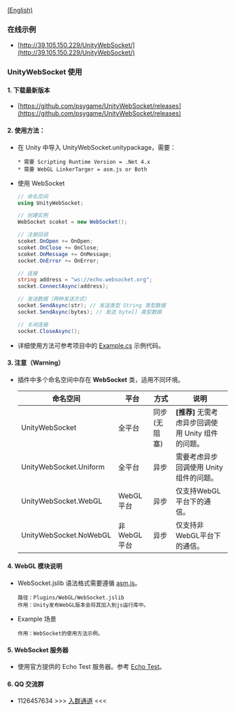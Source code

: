 
[(English)](README_EN.md)

### 在线示例

- [http://39.105.150.229/UnityWebSocket/](http://39.105.150.229/UnityWebSocket/)

### UnityWebSocket 使用

#### 1. 下载最新版本

- [https://github.com/psygame/UnityWebSocket/releases](https://github.com/psygame/UnityWebSocket/releases)

#### 2. 使用方法：

- 在 Unity 中导入 UnityWebSocket.unitypackage，需要：

      * 需要 Scripting Runtime Version = .Net 4.x
      * 需要 WebGL LinkerTarger = asm.js or Both

- 使用 WebSocket

  ```csharp
  // 命名空间
  using UnityWebSocket;

  // 创建实例
  WebSocket scoket = new WebSocket();

  // 注册回调
  scoket.OnOpen += OnOpen;
  scoket.OnClose += OnClose;
  scoket.OnMessage += OnMessage;
  socket.OnError += OnError;

  // 连接
  string address = "ws://echo.websocket.org";
  socket.ConnectAsync(address);

  // 发送数据（两种发送方式）
  socket.SendAsync(str); // 发送类型 String 类型数据
  socket.SendAsync(bytes); // 发送 byte[] 类型数据

  // 关闭连接
  socket.CloseAsync();
  ```

- 详细使用方法可参考项目中的 [Example.cs](UnityWebSocket/Assets/UnityWebSocket/Example/Example.cs) 示例代码。

#### 3. 注意（Warning）

- 插件中多个命名空间中存在 **WebSocket** 类，适用不同环境。

  命名空间 | 平台 | 方式 |  说明  
  -|-|-|-
  UnityWebSocket | 全平台 | 同步(无阻塞) | **[推荐]** 无需考虑异步回调使用 Unity 组件的问题。
  UnityWebSocket.Uniform | 全平台 | 异步 | 需要考虑异步回调使用 Unity 组件的问题。
  UnityWebSocket.WebGL | WebGL平台 | 异步 | 仅支持WebGL平台下的通信。
  UnityWebSocket.NoWebGL | 非WebGL平台 | 异步  | 仅支持非WebGL平台下的通信。

#### 4. WebGL 模块说明

- WebSocket.jslib 语法格式需要遵循 [asm.js](http://www.ruanyifeng.com/blog/2017/09/asmjs_emscripten.html)。

      路径：Plugins/WebGL/WebSocket.jslib
      作用：Unity发布WebGL版本会将其加入到js运行库中。

- Example 场景

      作用：WebSocket的使用方法示例。

#### 5. WebSocket 服务器

- 使用官方提供的 Echo Test 服务器。参考 [Echo Test](http://www.websocket.org/echo.html)。

#### 6. QQ 交流群
- 1126457634  >>> [入群通道](https://qm.qq.com/cgi-bin/qm/qr?k=KcexYJ9aYwogFXbj2aN0XHH5b2G7ICmd) <<<
